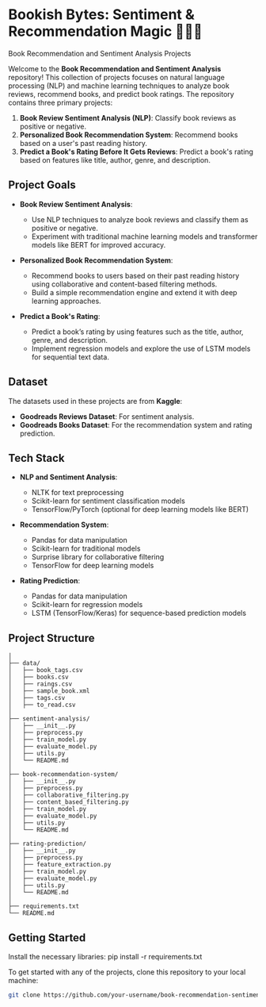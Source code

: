 # Bookish Bytes: Sentiment & Recommendation Magic 📖✨🔮
Book Recommendation and Sentiment Analysis Projects

Welcome to the **Book Recommendation and Sentiment Analysis** repository! This collection of projects focuses on natural language processing (NLP) and machine learning techniques to analyze book reviews, recommend books, and predict book ratings. The repository contains three primary projects:

1. **Book Review Sentiment Analysis (NLP)**: Classify book reviews as positive or negative.
2. **Personalized Book Recommendation System**: Recommend books based on a user's past reading history.
3. **Predict a Book's Rating Before It Gets Reviews**: Predict a book's rating based on features like title, author, genre, and description.

## Project Goals

- **Book Review Sentiment Analysis**: 
  - Use NLP techniques to analyze book reviews and classify them as positive or negative.
  - Experiment with traditional machine learning models and transformer models like BERT for improved accuracy.

- **Personalized Book Recommendation System**: 
  - Recommend books to users based on their past reading history using collaborative and content-based filtering methods.
  - Build a simple recommendation engine and extend it with deep learning approaches.

- **Predict a Book's Rating**: 
  - Predict a book’s rating by using features such as the title, author, genre, and description.
  - Implement regression models and explore the use of LSTM models for sequential text data.

## Dataset

The datasets used in these projects are from **Kaggle**:

- **Goodreads Reviews Dataset**: For sentiment analysis.
- **Goodreads Books Dataset**: For the recommendation system and rating prediction.

## Tech Stack

- **NLP and Sentiment Analysis**: 
  - NLTK for text preprocessing
  - Scikit-learn for sentiment classification models
  - TensorFlow/PyTorch (optional for deep learning models like BERT)

- **Recommendation System**:
  - Pandas for data manipulation
  - Scikit-learn for traditional models
  - Surprise library for collaborative filtering
  - TensorFlow for deep learning models

- **Rating Prediction**:
  - Pandas for data manipulation
  - Scikit-learn for regression models
  - LSTM (TensorFlow/Keras) for sequence-based prediction models

 ## Project Structure
```book-recommendation-sentiment-analysis/
│
├── data/
│   ├── book_tags.csv
│   ├── books.csv
│   ├── raings.csv
│   ├── sample_book.xml
│   ├── tags.csv
│   ├── to_read.csv
│
├── sentiment-analysis/
│   ├── __init__.py
│   ├── preprocess.py
│   ├── train_model.py
│   ├── evaluate_model.py
│   ├── utils.py
│   └── README.md
│
├── book-recommendation-system/
│   ├── __init__.py
│   ├── preprocess.py
│   ├── collaborative_filtering.py
│   ├── content_based_filtering.py
│   ├── train_model.py
│   ├── evaluate_model.py
│   ├── utils.py
│   └── README.md
│
├── rating-prediction/
│   ├── __init__.py
│   ├── preprocess.py
│   ├── feature_extraction.py
│   ├── train_model.py
│   ├── evaluate_model.py
│   ├── utils.py
│   └── README.md
│
├── requirements.txt
└── README.md
```

## Getting Started

Install the necessary libraries:
pip install -r requirements.txt

To get started with any of the projects, clone this repository to your local machine:

```bash
git clone https://github.com/your-username/book-recommendation-sentiment-analysis.git
